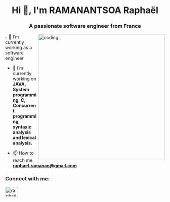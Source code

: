 
<h1 align="center">Hi 👋, I'm RAMANANTSOA Raphaël</h1>
<h3 align="center">A passionate software engineer from France</h3>

<img align="right" alt="coding" width="400" src="https://user-images.githubusercontent.com/55389276/140866485-8fb1c876-9a8f-4d6a-98dc-08c4981eaf70.gif">
- 🔭 I’m currently working as a software engineer

- 🌱 I’m currently working on **JAVA, System programming, C, Concurrent programming, syntaxic analysis and lexical analysis.**

- 📫 How to reach me **raphael.ramanan@gmail.com**

<h3 align="left">Connect with me:</h3>
<p align="left">
<a href="https://linkedin.com/in/raphaël ramanantsoa" target="blank"><img align="center" src="https://raw.githubusercontent.com/rahuldkjain/github-profile-readme-generator/master/src/images/icons/Social/linked-in-alt.svg" alt="raphaël ramanantsoa" height="30" width="40" /></a>
</p>
